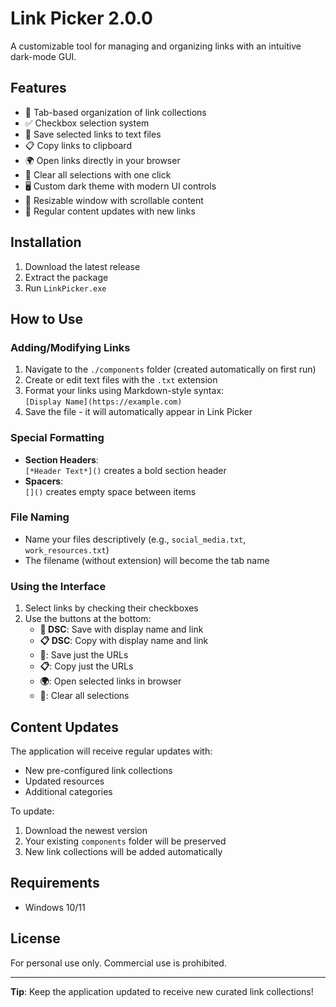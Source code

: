 # Link Picker 2.0.0


A customizable tool for managing and organizing links with an intuitive dark-mode GUI.

## Features
- 📂 Tab-based organization of link collections
- ✅ Checkbox selection system
- 💾 Save selected links to text files
- 📋 Copy links to clipboard
- 🌍 Open links directly in your browser
- 🔄 Clear all selections with one click
- 🖥️ Custom dark theme with modern UI controls
- 📏 Resizable window with scrollable content
- 🔄 Regular content updates with new links

## Installation
1. Download the latest release
2. Extract the package
3. Run `LinkPicker.exe`

## How to Use

### Adding/Modifying Links
1. Navigate to the `./components` folder (created automatically on first run)
2. Create or edit text files with the `.txt` extension
3. Format your links using Markdown-style syntax:  
   `[Display Name](https://example.com)`
4. Save the file - it will automatically appear in Link Picker

### Special Formatting
- **Section Headers**:  
  `[*Header Text*]()` creates a bold section header
- **Spacers**:  
  `[]()` creates empty space between items

### File Naming
- Name your files descriptively (e.g., `social_media.txt`, `work_resources.txt`)
- The filename (without extension) will become the tab name

### Using the Interface
1. Select links by checking their checkboxes
2. Use the buttons at the bottom:
   - **💾 DSC**: Save with display name and link
   - **📋 DSC**: Copy with display name and link
   - **💾**: Save just the URLs
   - **📋**: Copy just the URLs
   - **🌍**: Open selected links in browser
   - **🔄**: Clear all selections

## Content Updates
The application will receive regular updates with:
- New pre-configured link collections
- Updated resources
- Additional categories

To update:
1. Download the newest version
2. Your existing `components` folder will be preserved
3. New link collections will be added automatically

## Requirements
- Windows 10/11

## License
For personal use only. Commercial use is prohibited.

---

**Tip**: Keep the application updated to receive new curated link collections!
